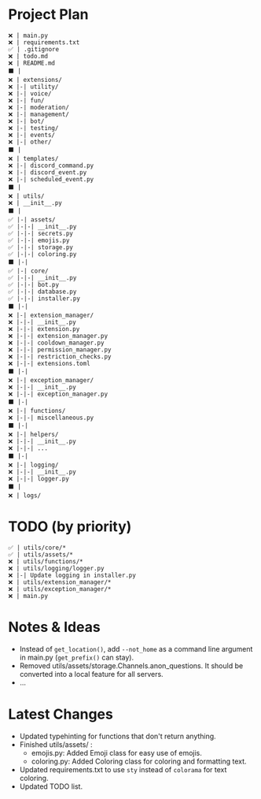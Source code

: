 # Project Plan
```
❌ | main.py
❌ | requirements.txt
✅ | .gitignore
❌ | todo.md
❌ | README.md
⬛ |
❌ | extensions/
❌ |-| utility/
❌ |-| voice/
❌ |-| fun/
❌ |-| moderation/
❌ |-| management/
❌ |-| bot/
❌ |-| testing/
❌ |-| events/
❌ |-| other/
⬛ |
❌ | templates/
❌ |-| discord_command.py
❌ |-| discord_event.py
❌ |-| scheduled_event.py
⬛ |
❌ | utils/
❌ | __init__.py
⬛ |
✅ |-| assets/
✅ |-|-| __init__.py
✅ |-|-| secrets.py
✅ |-|-| emojis.py
✅ |-|-| storage.py
✅ |-|-| coloring.py
⬛ |-|
✅ |-| core/
✅ |-|-| __init__.py
✅ |-|-| bot.py
✅ |-|-| database.py
✅ |-|-| installer.py
⬛ |-|
❌ |-| extension_manager/
❌ |-|-| __init__.py
❌ |-|-| extension.py
❌ |-|-| extension_manager.py
❌ |-|-| cooldown_manager.py
❌ |-|-| permission_manager.py
❌ |-|-| restriction_checks.py
❌ |-|-| extensions.toml
⬛ |-|
❌ |-| exception_manager/
❌ |-|-| __init__.py
❌ |-|-| exception_manager.py
⬛ |-|
❌ |-| functions/
❌ |-|-| miscellaneous.py
⬛ |-|
❌ |-| helpers/
❌ |-|-| __init__.py
❌ |-|-| ...
⬛ |-|
❌ |-| logging/
❌ |-|-| __init__.py
❌ |-|-| logger.py
⬛ |
❌ | logs/ 
```

# TODO (by priority)
```
✅ | utils/core/*
✅ | utils/assets/*
❌ | utils/functions/*
❌ | utils/logging/logger.py
❌ |-| Update logging in installer.py
❌ | utils/extension_manager/*
❌ | utils/exception_manager/*
❌ | main.py
```


# Notes & Ideas
- Instead of `get_location()`, add `--not_home` as a command line argument in main.py (`get_prefix()` can stay).
- Removed utils/assets/storage.Channels.anon_questions. It should be converted into a local feature for all servers.
- ...

# Latest Changes
- Updated typehinting for functions that don't return anything.
- Finished utils/assets/ :
  - emojis.py: Added Emoji class for easy use of emojis.
  - coloring.py: Added Coloring class for coloring and formatting text.
- Updated requirements.txt to use `sty` instead of `colorama` for text coloring.
- Updated TODO list.